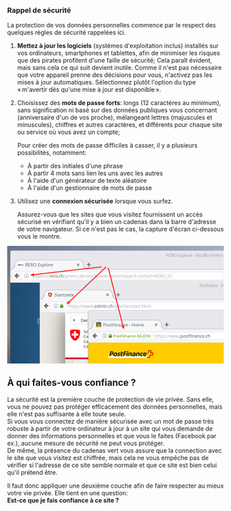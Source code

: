 ### Rappel de sécurité

La protection de vos données personnelles commence par le respect des quelques règles de sécurité rappelées ici.

1. **Mettez à jour les logiciels** (systèmes d'exploitation inclus) installés sur vos ordinateurs, smartphones et tablettes, afin de minimiser les risques que des pirates profitent d'une faille de sécurité;
   Cela paraît évident, mais sans cela ce qui suit devient inutile. Comme il n'est pas nécessaire que votre appareil prenne des décisions pour vous, n'activez pas les mises à jour automatiques. Sélectionnez plutôt l'option du type « m'avertir dès qu'une mise à jour est disponible ».

2. Choisissez des **mots de passe forts**: longs (12 caractères au minimum), sans signification ni basé sur des données publiques vous concernant (anniversaire d'un de vos proche), mélangeant lettres (majuscules et minuscules), chiffres et autres caractères, et différents pour chaque site ou service où vous avez un compte;

   Pour créer des mots de passe difficiles à casser, il y a plusieurs possibilités, notamment:   
   * À partir des initiales d'une phrase
   * À partir 4 mots sans lien les uns avec les autres
   * À l'aide d'un générateur de texte aléatoire
   * À l'aide d'un gestionnaire de mots de passe

3. Utilisez une **connexion sécurisée** lorsque vous surfez.

   Assurez-vous que les sites que vous visitez fournissent un accès sécurisé en vérifiant qu'il y a bien un cadenas dans la barre d'adresse de votre navigateur. Si ce n'est pas le cas, la capture d'écran ci-dessous vous le montre.

<img src="../img/http-https.png" title="Capture d'écran pour la connexion sécurisée" style="width=200px" />


## À qui faites-vous confiance ?

La sécurité est la première couche de protection de vie privée. Sans elle, vous ne pouvez pas protéger efficacement des données personnelles, mais elle n'est pas suffisante à elle toute seule.   
Si vous vous connectez de manière sécurisée avec un mot de passe très robuste à partir de votre ordinateur à jour à un site qui vous demande de donner des informations personnelles et que vous le faites (Facebook par ex.), aucune mesure de sécurité ne peut vous protéger.   
De même, la présence du cadenas vert vous assure que la connection avec le site que vous visitez est chiffrée, mais cela ne vous empêche pas de vérifier si l'adresse de ce site semble normale et que ce site est bien celui qu'il prétend être.

Il faut donc appliquer une deuxième couche afin de faire respecter au mieux votre vie privée. Elle tient en une question:   
**Est-ce que je fais confiance à ce site ?**
